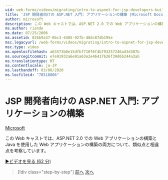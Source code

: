 ```yaml
---
uid: web-forms/videos/migrating/intro-to-aspnet-for-jsp-developers-building-applications
title: 'JSP 開発者向けの ASP.NET 入門: アプリケーションの構築 |Microsoft Docs'
author: microsoft
description: この Web キャストでは、ASP.NET 2.0 での Web アプリケーションの構築と Java を使用した Web アプリケーションの構築の両方について、類似点と相違点を考察しています。
ms.author: riande
ms.date: 07/25/2006
ms.assetid: 826b9a37-0bc3-4405-92fb-d8dc87db195e
msc.legacyurl: /web-forms/videos/migrating/intro-to-aspnet-for-jsp-developers-building-applications
msc.type: video
ms.openlocfilehash: a63573b0e15dfbf710f6f4b793257246ad3d307b
ms.sourcegitcommit: e7e91932a6e91a63e2e46417626f39d6b244a3ab
ms.translationtype: MT
ms.contentlocale: ja-JP
ms.lasthandoff: 03/06/2020
ms.locfileid: "78518806"
---
```

# <a name="intro-to-aspnet-for-jsp-developers-building-applications"></a>JSP 開発者向けの ASP.NET 入門: アプリケーションの構築

[Microsoft](https://github.com/microsoft)

この Web キャストでは、ASP.NET 2.0 での Web アプリケーションの構築と Java を使用した Web アプリケーションの構築の両方について、類似点と相違点を考察しています。

[&#9654;ビデオを見る (62 分)](https://channel9.msdn.com/Blogs/ASP-NET-Site-Videos/intro-to-aspnet-for-jsp-developers-building-applications)

> [!div class="step-by-step"]
> [前へ](intro-to-aspnet-for-jsp-developers-welcome-to-aspnet-20.md)
> [次へ](intro-to-aspnet-for-coldfusion-developers-adding-aspnet-to-your-repertoire.md)
